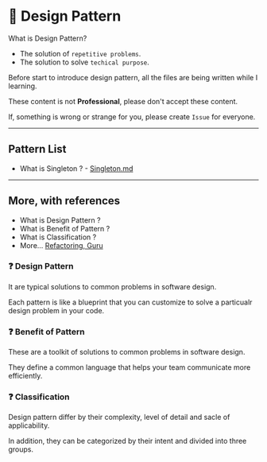 # 🐌 Design Pattern

What is Design Pattern?

- The solution of `repetitive problems`.
- The solution to solve `techical purpose`.

Before start to introduce design pattern, all the files are being written while I learning.

These content is not **Professional**, please don't accept these content.

If, something is wrong or strange for you, please create `Issue` for everyone.

<hr>

## Pattern List

- What is Singleton ? - [Singleton.md](https://github.com/Boiler-Express/.github/blob/main/notes/design/SINGLETON.md)

<hr>

## More, with references

- What is Design Pattern ?
- What is Benefit of Pattern ?
- What is Classification ?
- More... [Refactoring, Guru](https://refactoring.guru/design-patterns)

### ❓ Design Pattern

It are typical solutions to common problems in software design.

Each pattern is like a blueprint that you can customize to solve a particualr design problem in your code.

### ❓ Benefit of Pattern

These are a toolkit of solutions to common problems in software design.

They define a common language that helps your team communicate more efficiently.

### ❓ Classification

Design pattern differ by their complexity, level of detail and sacle of applicability.

In addition, they can be categorized by their intent and divided into three groups.